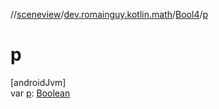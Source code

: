 //[sceneview](../../../index.md)/[dev.romainguy.kotlin.math](../index.md)/[Bool4](index.md)/[p](p.md)

# p

[androidJvm]\
var [p](p.md): [Boolean](https://kotlinlang.org/api/latest/jvm/stdlib/kotlin/-boolean/index.html)
